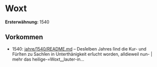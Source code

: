 # Woxt

**Ersterwähnung:** 1540

## Vorkommen
- 1540: [jahre/1540/README.md](../jahre/1540/README.md) – Desſelben Jahres ſind die Kur- und Fürſten zu
Sachſen in Unterthänigkeit erſucht worden, alldieweil nun- |
mehr das heilige-=Woxt„„lauter-in...
